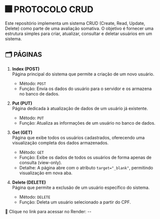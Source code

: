 # 🎆 **PROTOCOLO CRUD**

Este repositório implementa um sistema CRUD (Create, Read, Update, Delete) como parte de uma avaliação somativa. O objetivo é fornecer uma estrutura simples para criar, atualizar, consultar e deletar usuários em um sistema. 

## 🗂 **PÁGINAS**

1. **Index (POST)**  
   Página principal do sistema que permite a criação de um novo usuário.  
   - Método: `POST`  
   - Função: Envia os dados do usuário para o servidor e os armazena no banco de dados.

2. **Put (PUT)**  
   Página dedicada à atualização de dados de um usuário já existente.  
   - Método: `PUT`  
   - Função: Atualiza as informações de um usuário no banco de dados.

3. **Get (GET)**  
   Página que exibe todos os usuários cadastrados, oferecendo uma visualização completa dos dados armazenados.  
   - Método: `GET`  
   - Função: Exibe os dados de todos os usuários de forma apenas de consulta (view-only).  
   - Detalhe: A página abre com o atributo `target="_blank"`, permitindo visualização em nova aba.

4. **Delete (DELETE)**  
   Página que permite a exclusão de um usuário específico do sistema.  
   - Método: `DELETE`  
   - Função: Deleta um usuário selecionado a partir do CPF.

🔗 Clique no link para acessar no Render: --
